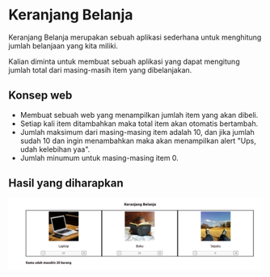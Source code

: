 # Keranjang Belanja

Keranjang Belanja merupakan sebuah aplikasi sederhana untuk menghitung jumlah belanjaan yang kita miliki.

Kalian diminta untuk membuat sebuah aplikasi yang dapat mengitung jumlah total dari masing-masih item yang dibelanjakan.

## Konsep web

- Membuat sebuah web yang menampilkan jumlah item yang akan dibeli.
- Setiap kali item ditambahkan maka total item akan otomatis bertambah.
- Jumlah maksimum dari masing-masing item adalah 10, dan jika jumlah sudah 10 dan ingin menambahkan maka akan menampilkan alert "Ups, udah kelebihan yaa".
- Jumlah minumum untuk masing-masing item 0.

## Hasil yang diharapkan

![keranjang belanja app](./assets/keranjang_belanja.png)
